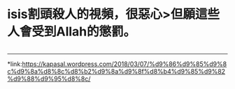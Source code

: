 # isis割頭殺人的視頻，很惡心>但願這些人會受到Allah的懲罰。
######
---
*link:https://kapasal.wordpress.com/2018/03/07/%d9%86%d9%85%d9%8c%d9%8a%d8%8c%d8%b2%d9%8a%d9%8f%d8%b4%d9%85%d9%82%d9%88%d9%95%d8%8c/
